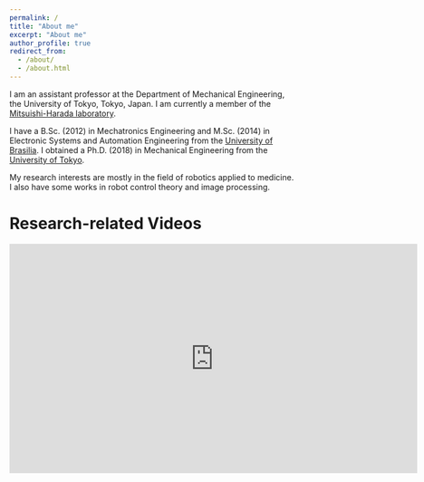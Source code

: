 ```yaml
---
permalink: /
title: "About me"
excerpt: "About me"
author_profile: true
redirect_from: 
  - /about/
  - /about.html
---
```


I am an assistant professor at the Department of Mechanical Engineering, the University of Tokyo, Tokyo, Japan. I am currently a member of the [Mitsuishi-Harada laboratory](http://www.nml.t.u-tokyo.ac.jp/en/index-e.html).

I have a B.Sc. (2012) in Mechatronics Engineering and M.Sc. (2014) in Electronic Systems and Automation Engineering from the [University of Brasilia](http://www.alunoestrangeiro.unb.br/en/about-institution). I obtained a Ph.D. (2018) in Mechanical Engineering from the [University of Tokyo](https://www.u-tokyo.ac.jp/en/index.html).

My research interests are mostly in the field of robotics applied to medicine. I also have some works in robot control theory and image processing.

<!--How to work with me
======
Please take your time checking my [publications](https://mmmarinho.github.io/publications/), my [laboratory's homepage,](http://www.nml.t.u-tokyo.ac.jp/en/index-e.html) and the videos below. If you are interested in working with me, just send me an e-mail.-->

Research-related Videos
======

<iframe width="720" height="405" src="https://www.youtube.com/embed/?listType=playlist&list=PLfnnpBCwI_l8DMpm5Q5t8gjXYFoM_tOlz" frameborder="0" allowfullscreen>
